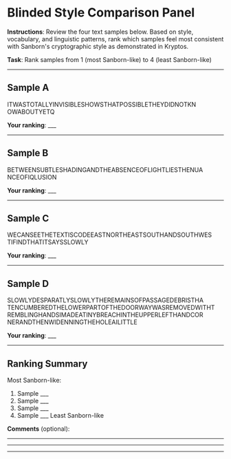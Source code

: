 # Blinded Style Comparison Panel

**Instructions**: Review the four text samples below. Based on style, vocabulary,
and linguistic patterns, rank which samples feel most consistent with Sanborn's
cryptographic style as demonstrated in Kryptos.

**Task**: Rank samples from 1 (most Sanborn-like) to 4 (least Sanborn-like)

---

## Sample A

ITWASTOTALLYINVISIBLESHOWSTHATPOSSIBLETHEYDIDNOTKN
OWABOUTYETQ

**Your ranking**: ___

---

## Sample B

BETWEENSUBTLESHADINGANDTHEABSENCEOFLIGHTLIESTHENUA
NCEOFIQLUSION

**Your ranking**: ___

---

## Sample C

WECANSEETHETEXTISCODEEASTNORTHEASTSOUTHANDSOUTHWES
TIFINDTHATITSAYSSLOWLY

**Your ranking**: ___

---

## Sample D

SLOWLYDESPARATLYSLOWLYTHEREMAINSOFPASSAGEDEBRISTHA
TENCUMBEREDTHELOWERPARTOFTHEDOORWAYWASREMOVEDWITHT
REMBLINGHANDSIMADEATINYBREACHINTHEUPPERLEFTHANDCOR
NERANDTHENWIDENNINGTHEHOLEAILITTLE

**Your ranking**: ___

---

## Ranking Summary

Most Sanborn-like:
1. Sample ___
2. Sample ___
3. Sample ___
4. Sample ___
Least Sanborn-like

**Comments** (optional):
____________________________________________________________
____________________________________________________________
____________________________________________________________